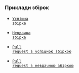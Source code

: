 ### Приклади збірок
 - <code><a href="https://github.com/AlexShopiak/kpi-lab2/actions/runs/4466318192/jobs/7844353236">Успішна збірка</a></code>
 - <code><a href="https://github.com/AlexShopiak/kpi-lab2/actions/runs/4466217925/jobs/7844123729">Невдачна збірка</a></code>

 - <code><a href="https://github.com/AlexShopiak/kpi-lab2/commit/2b206adabdeb8c557ed6da0313e9e021b9bd2ecc">Pull request з успішною збіркою</a></code>
 - <code><a href="https://github.com/AlexShopiak/kpi-lab2/commit/9c538e0894faa980032858ae78c4dae1df09c6d2">Pull request з невдачною збіркою</a></code>
